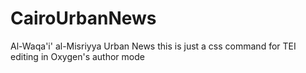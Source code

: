 # CairoUrbanNews
Al-Waqa'i' al-Misriyya Urban News
this is just a css command for TEI editing in Oxygen's author mode
